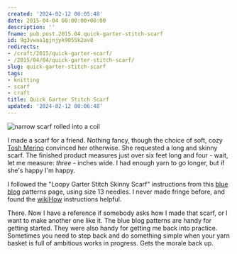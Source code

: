 ```yaml
---
created: '2024-02-12 00:05:48'
date: 2015-04-04 00:00:00+00:00
description: ''
fname: pub.post.2015.04.quick-garter-stitch-scarf
id: 9g3vwaa1gjnjyk9055k2av8
redirects:
- /craft/2015/quick-garter-scarf/
- /2015/04/04/quick-garter-stitch-scarf/
slug: quick-garter-stitch-scarf
tags:
- knitting
- scarf
- craft
title: Quick Garter Stitch Scarf
updated: '2024-02-12 00:06:48'
---
```


![narrow scarf rolled into a coil](assets/img/2015/cover-2015-04-04.jpg)

I made a scarf for a friend. Nothing fancy, though the choice of soft, cozy [Tosh Merino](http://madelinetosh.com/store/index.php/yarns/tosh-merino.html) convinced her otherwise. She requested a long and skinny scarf. The finished product measures just over six feet long and four - wait, let me measure: *three* -  inches wide. I had enough yarn to go longer, but if she's happy I'm happy.

<!--more-->

I followed the "Loopy Garter Stitch Skinny Scarf" instructions from this [blue blog](http://alison.knitsmiths.us/pattern_beginners_scarves.html) patterns page, using size 13 needles. I never made fringe before, and found the [wikiHow](http://www.wikihow.com/Add-Fringe-to-a-Crochet-or-Knit-Project) instructions helpful.

There. Now I have a reference if somebody asks how I made that scarf, or I want to make another one like it. The blue blog patterns are handy for getting started. They were also handy for getting me back into practice. Sometimes you need to step back and do something simple when your yarn basket is full of ambitious works in progress. Gets the morale back up.